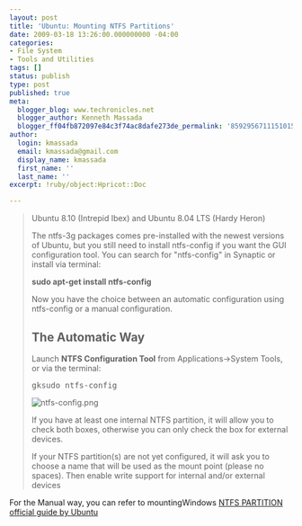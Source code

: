 ```yaml
---
layout: post
title: 'Ubuntu: Mounting NTFS Partitions'
date: 2009-03-18 13:26:00.000000000 -04:00
categories:
- File System
- Tools and Utilities
tags: []
status: publish
type: post
published: true
meta:
  blogger_blog: www.techronicles.net
  blogger_author: Kenneth Massada
  blogger_ff04fb872097e84c3f74ac8dafe273de_permalink: '8592956711151015826'
author:
  login: kmassada
  email: kmassada@gmail.com
  display_name: kmassada
  first_name: ''
  last_name: ''
excerpt: !ruby/object:Hpricot::Doc

---
```

<blockquote>Ubuntu 8.10 (Intrepid Ibex) and Ubuntu 8.04 LTS (Hardy Heron)</p>
<p>The ntfs-3g packages comes pre-installed with the newest versions of Ubuntu, but you still need to install ntfs-config if you want the GUI configuration tool. You can search for "ntfs-config" in Synaptic or install via terminal:</p>
<p><strong>sudo apt-get install ntfs-config</strong>
<div class="line874">Now you have the choice between an automatic configuration using ntfs-config or a manual configuration.</div>
<p>
<div class="line867"></div>
<h2>The Automatic Way</h2>
<p>
<div class="line867">Launch <strong>NTFS Configuration Tool</strong> from Applications-&gt;System Tools, or via the terminal:</div>
<pre>gksudo ntfs-config</pre>
<p>
<div class="line867"><span id="goog_423286"></span><span id="goog_423289"></span><img alt="ntfs-config.png" class="attachment" id=":current_picnik_image" src="/images/wp/5863a-16606044586_qvwkt.jpg" title="ntfs-config.png" /><span id="goog_423290"></span><span id="goog_423287"></span></div>
<p>
<div class="line874">If you have at least one internal NTFS partition, it will allow you to check both boxes, otherwise you can only check the box for external devices.</div>
<p>If your NTFS partition(s) are not yet configured, it will ask you to choose a name that will be used as the mount point (please no spaces). Then enable write support for internal and/or external devices</p></blockquote>
<p>For the Manual way, you can refer to mountingWindows <a href="https://help.ubuntu.com/community/MountingWindowsPartitions/ThirdPartyNTFS3G">NTFS PARTITION official guide by Ubuntu</a></p>
